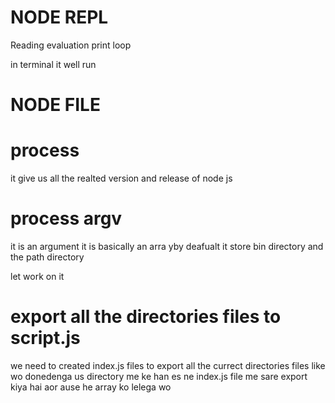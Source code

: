 # NODE REPL

Reading evaluation print loop

in terminal it well run 

# NODE FILE 

# process
it give us all the realted version and release of node js 

#  process argv 

it is an argument it is basically an arra yby deafualt it store bin directory and the path directory 

let work on it 


# export all the directories files to script.js 

we need to created index.js files to export all the currect directories files 
like wo donedenga us directory me ke han es ne index.js file me sare export kiya hai aor ause he array ko lelega wo 